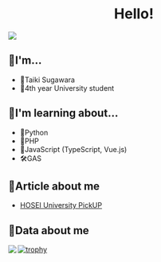 <h1 align="center">
  Hello!
</h1>

 <a href="http://qiita.com/taikis" target="_blank" rel="noopener">
    <img src="https://img.shields.io/badge/-Qiita-55C500?style=flat&amp;logo=qiita&amp;logoColor=white">
 </a>
 
## 📣I'm...

- 💫Taiki Sugawara
- 🏫4th year University student

## 📣I'm learning about...

- 🦎Python
- 🐙PHP
- 🌱JavaScript (TypeScript, Vue.js)
- 🛠GAS

## 📣Article about me

- [HOSEI University PickUP](https://www.hosei.ac.jp/pickup/article-20210409102758/)

## 📣Data about me

<a href="https://github.com/anuraghazra/github-readme-stats">
  <img align="left" src="https://github-readme-stats.vercel.app/api/top-langs/?username=taikis&theme=cobalt" />
</a>

[![trophy](https://github-profile-trophy.vercel.app/?username=&theme=onedark)](https://github.com/ryo-ma/github-profile-trophy)

